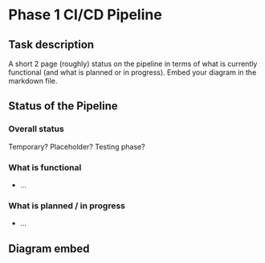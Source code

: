 # Phase 1 CI/CD Pipeline

## Task description
A short 2 page (roughly) status on the pipeline in terms of what is currently functional (and what is planned or in progress). Embed your diagram in the markdown file.

## Status of the Pipeline
### Overall status
Temporary? Placeholder? Testing phase?

### What is functional
- ...

### What is planned / in progress
- ...

## Diagram embed
